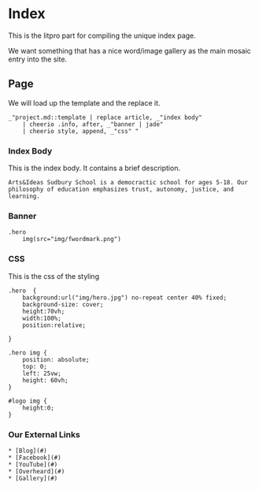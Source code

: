 # Index

This is the litpro part for compiling the unique index page. 

We want something that has a nice word/image gallery as the main mosaic entry
into the site. 

## Page

We will load up the template and the replace it. 

    _"project.md::template | replace article, _"index body"  
        | cheerio .info, after, _"banner | jade" 
        | cheerio style, append, _"css" "


### Index Body

This is the index body. It contains a brief description. 

    Arts&Ideas Sudbury School is a democractic school for ages 5-18. Our
    philosophy of education emphasizes trust, autonomy, justice, and learning.  


### Banner

    .hero
        img(src="img/fwordmark.png")
        

### CSS

This is the css of the styling

    .hero  {
        background:url("img/hero.jpg") no-repeat center 40% fixed;
        background-size: cover;
        height:70vh;
        width:100%;
        position:relative;

    }

    .hero img {
        position: absolute;
        top: 0;
        left: 25vw;
        height: 60vh;
    }

    #logo img {
        height:0;
    }

### Our External Links

    * [Blog](#)
    * [Facebook](#)
    * [YouTube](#)
    * [Overheard](#)
    * [Gallery](#)
